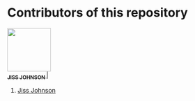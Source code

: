 # Contributors of this repository
<!--
To add your name to the repository contributors, Use this template below:
[<img src="Link To Github Picture" width="100px;"/><br /><sub><b> Your Name Goes Here </b></sub>]( http://Your Github Link )
When you modified the template you need to add them to the spaces between the "|"
-->


[<img src="https://avatars.githubusercontent.com/JISSJOHNSON" width="100px;"/><br /><sub><b> JISS JOHNSON </b></sub>]( https://github.com/JISSJOHNSON )|

1. [Jiss Johnson](https://github.com/JISSJOHNSON)